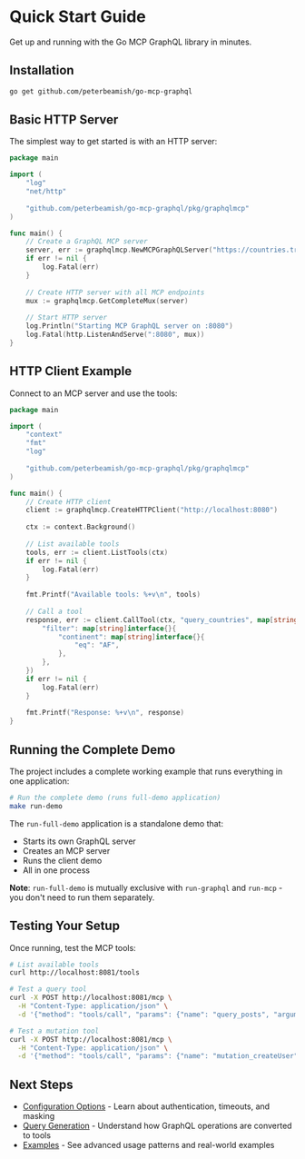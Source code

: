 # Quick Start Guide

Get up and running with the Go MCP GraphQL library in minutes.

## Installation

```bash
go get github.com/peterbeamish/go-mcp-graphql
```

## Basic HTTP Server

The simplest way to get started is with an HTTP server:

```go
package main

import (
    "log"
    "net/http"
    
    "github.com/peterbeamish/go-mcp-graphql/pkg/graphqlmcp"
)

func main() {
    // Create a GraphQL MCP server
    server, err := graphqlmcp.NewMCPGraphQLServer("https://countries.trevorblades.com/graphql")
    if err != nil {
        log.Fatal(err)
    }
    
    // Create HTTP server with all MCP endpoints
    mux := graphqlmcp.GetCompleteMux(server)
    
    // Start HTTP server
    log.Println("Starting MCP GraphQL server on :8080")
    log.Fatal(http.ListenAndServe(":8080", mux))
}
```

## HTTP Client Example

Connect to an MCP server and use the tools:

```go
package main

import (
    "context"
    "fmt"
    "log"
    
    "github.com/peterbeamish/go-mcp-graphql/pkg/graphqlmcp"
)

func main() {
    // Create HTTP client
    client := graphqlmcp.CreateHTTPClient("http://localhost:8080")
    
    ctx := context.Background()
    
    // List available tools
    tools, err := client.ListTools(ctx)
    if err != nil {
        log.Fatal(err)
    }
    
    fmt.Printf("Available tools: %+v\n", tools)
    
    // Call a tool
    response, err := client.CallTool(ctx, "query_countries", map[string]interface{}{
        "filter": map[string]interface{}{
            "continent": map[string]interface{}{
                "eq": "AF",
            },
        },
    })
    if err != nil {
        log.Fatal(err)
    }
    
    fmt.Printf("Response: %+v\n", response)
}
```

## Running the Complete Demo

The project includes a complete working example that runs everything in one application:

```bash
# Run the complete demo (runs full-demo application)
make run-demo
```

The `run-full-demo` application is a standalone demo that:
- Starts its own GraphQL server
- Creates an MCP server
- Runs the client demo
- All in one process

**Note**: `run-full-demo` is mutually exclusive with `run-graphql` and `run-mcp` - you don't need to run them separately.

## Testing Your Setup

Once running, test the MCP tools:

```bash
# List available tools
curl http://localhost:8081/tools

# Test a query tool
curl -X POST http://localhost:8081/mcp \
  -H "Content-Type: application/json" \
  -d '{"method": "tools/call", "params": {"name": "query_posts", "arguments": {}}}'

# Test a mutation tool
curl -X POST http://localhost:8081/mcp \
  -H "Content-Type: application/json" \
  -d '{"method": "tools/call", "params": {"name": "mutation_createUser", "arguments": {"input": {"name": "Test User", "email": "test@example.com"}}}}'
```

## Next Steps

- [Configuration Options](config.md) - Learn about authentication, timeouts, and masking
- [Query Generation](query-generation.md) - Understand how GraphQL operations are converted to tools
- [Examples](examples.md) - See advanced usage patterns and real-world examples
